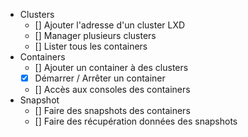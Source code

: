 - Clusters
  - [] Ajouter l'adresse d'un cluster LXD
  - [] Manager plusieurs clusters
  - [] Lister tous les containers
- Containers
  - [] Ajouter un container à des clusters
  - [x] Démarrer / Arrêter un container
  - [] Accès aux consoles des containers
- Snapshot
  - [] Faire des snapshots des containers
  - [] Faire des récupération données des snapshots
